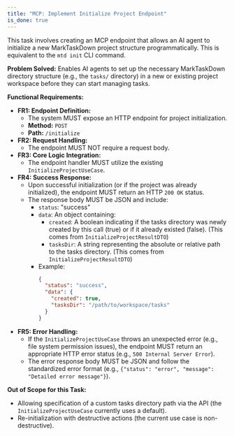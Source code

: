 ```yaml
---
title: "MCP: Implement Initialize Project Endpoint"
is_done: true
---
```


This task involves creating an MCP endpoint that allows an AI agent to initialize a new MarkTaskDown project structure programmatically. This is equivalent to the `mtd init` CLI command.

**Problem Solved:**
Enables AI agents to set up the necessary MarkTaskDown directory structure (e.g., the `tasks/` directory) in a new or existing project workspace before they can start managing tasks.

**Functional Requirements:**

- **FR1: Endpoint Definition:**
  - The system MUST expose an HTTP endpoint for project initialization.
  - **Method:** `POST`
  - **Path:** `/initialize`
- **FR2: Request Handling:**
  - The endpoint MUST NOT require a request body.
- **FR3: Core Logic Integration:**
  - The endpoint handler MUST utilize the existing `InitializeProjectUseCase`.
- **FR4: Success Response:**
  - Upon successful initialization (or if the project was already initialized), the endpoint MUST return an HTTP `200 OK` status.
  - The response body MUST be JSON and include:
    - `status`: "success"
    - `data`: An object containing:
      - `created`: A boolean indicating if the tasks directory was newly created by this call (true) or if it already existed (false). (This comes from `InitializeProjectResultDTO`)
      - `tasksDir`: A string representing the absolute or relative path to the tasks directory. (This comes from `InitializeProjectResultDTO`)
    - Example:
      ```json
      {
        "status": "success",
        "data": {
          "created": true,
          "tasksDir": "/path/to/workspace/tasks"
        }
      }
      ```
- **FR5: Error Handling:**
  - If the `InitializeProjectUseCase` throws an unexpected error (e.g., file system permission issues), the endpoint MUST return an appropriate HTTP error status (e.g., `500 Internal Server Error`).
  - The error response body MUST be JSON and follow the standardized error format (e.g., `{"status": "error", "message": "Detailed error message"}`).

**Out of Scope for this Task:**

- Allowing specification of a custom tasks directory path via the API (the `InitializeProjectUseCase` currently uses a default).
- Re-initialization with destructive actions (the current use case is non-destructive).
